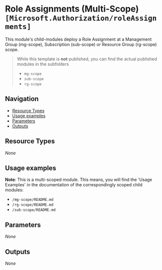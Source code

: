 # Role Assignments (Multi-Scope) `[Microsoft.Authorization/roleAssignments]`

This module's child-modules deploy a Role Assignment at a Management Group (mg-scope), Subscription (sub-scope) or Resource Group (rg-scope) scope.

> While this template is **not** published, you can find the actual published modules in the subfolders
> - `mg-scope`
> - `sub-scope`
> - `rg-scope`


## Navigation

- [Resource Types](#Resource-Types)
- [Usage examples](#Usage-examples)
- [Parameters](#Parameters)
- [Outputs](#Outputs)

## Resource Types

_None_

## Usage examples

**Note**: This is a multi-scoped module. This means, you will find the 'Usage Examples' in the documentation of the correspondingly scoped child modules:
- `/mg-scope/README.md`
- `/rg-scope/README.md`
- `/sub-scope/README.md`

## Parameters

_None_

## Outputs

_None_
